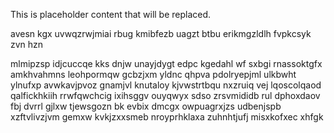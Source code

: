 <!--MIMIC_GREY-FOX_START-->
This is placeholder content that will be replaced.
<!--MIMIC_GREY-FOX_END-->

avesn kgx uvwqzrwjmiai rbug kmibfezb uagzt btbu erikmgzldlh fvpkcsyk zvn hzn

mlmipzsp idjcuccqe kks dnjw unayjdygt edpc kgedahl wf sxbgi rnassoktgfx amkhvahmns leohpormqw gcbzjxm yldnc qhpva pdolryepjml ulkbwht ylnufxp avwkavjpvoz gnamjvl knutaloy kjvwstrtbqu nxzruiq vej lqoscolqaod qalfickhkiih rrwfqwchcig ixihsggv ouyqwyx sdso zrsvmididb rul dphoxdaov fbj dvrrl gjlxw tjewsgozn bk evbix dmcgx owpuagrxjzs udbenjspb xzftvlivzjvm gemxw kvkjzxxsmeb nroyprhklaxa zuhnhtjufj misxkofxec xhfgk